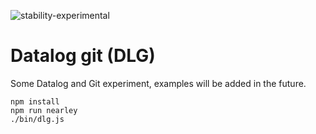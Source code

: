 ![stability-experimental](https://img.shields.io/badge/stability-experimental-orange.svg)

# Datalog git (DLG)

Some Datalog and Git experiment, examples will be added in the future.

```
npm install
npm run nearley
./bin/dlg.js
```
